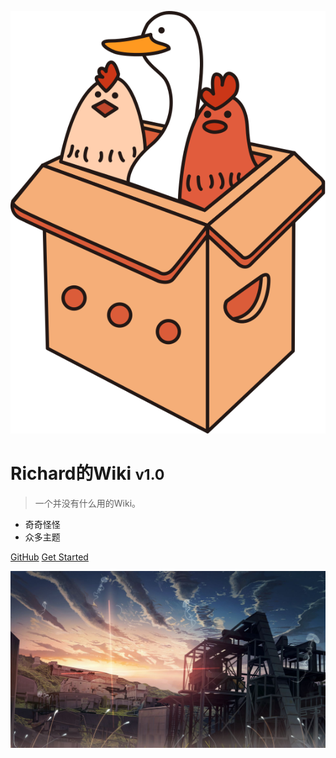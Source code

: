 
![logo](_media/icon.svg)

# Richard的Wiki <small>v1.0</small>

> 一个并没有什么用的Wiki。

- 奇奇怪怪
- 众多主题

[GitHub](https://github.com/RichardRRRR/wiki/)
[Get Started](#quick-start)

![](_media/bg.jpg)